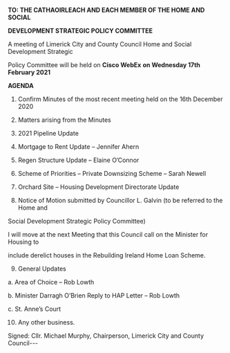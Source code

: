 **TO: THE CATHAOIRLEACH AND EACH MEMBER OF THE HOME AND SOCIAL**

**DEVELOPMENT STRATEGIC POLICY COMMITTEE**

A meeting of Limerick City and County Council Home and Social Development Strategic

Policy Committee will be held on **Cisco WebEx** **on Wednesday 17th** **February 2021**

**AGENDA**

1. Confirm Minutes of the most recent meeting held on the 16th December 2020

2. Matters arising from the Minutes

3. 2021 Pipeline Update

4. Mortgage to Rent Update – Jennifer Ahern

5. Regen Structure Update – Elaine O’Connor

6. Scheme of Priorities – Private Downsizing Scheme – Sarah Newell

7. Orchard Site – Housing Development Directorate Update

8. Notice of Motion submitted by Councillor L. Galvin (to be referred to the Home and

Social Development Strategic Policy Committee)

I will move at the next Meeting that this Council call on the Minister for Housing to

include derelict houses in the Rebuilding Ireland Home Loan Scheme.

9. General Updates

a. Area of Choice – Rob Lowth

b. Minister Darragh O’Brien Reply to HAP Letter – Rob Lowth

c. St. Anne’s Court

10. Any other business.

Signed: Cllr. Michael Murphy, Chairperson, Limerick City and County Council---
